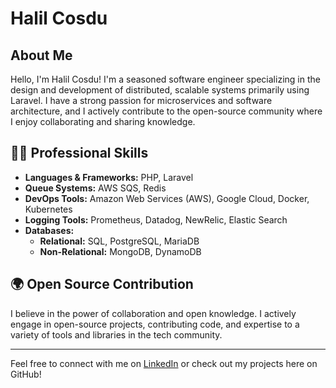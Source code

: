 # Halil Cosdu

## About Me

Hello, I'm Halil Cosdu! I'm a seasoned software engineer specializing in the design and development of distributed, scalable systems primarily using Laravel. I have a strong passion for microservices and software architecture, and I actively contribute to the open-source community where I enjoy collaborating and sharing knowledge.

## 👨‍💻 Professional Skills

- **Languages & Frameworks:** PHP, Laravel
- **Queue Systems:** AWS SQS, Redis
- **DevOps Tools:** Amazon Web Services (AWS), Google Cloud, Docker, Kubernetes
- **Logging Tools:** Prometheus, Datadog, NewRelic, Elastic Search
- **Databases:** 
  - **Relational:** SQL, PostgreSQL, MariaDB
  - **Non-Relational:** MongoDB, DynamoDB

## 🌍 Open Source Contribution

I believe in the power of collaboration and open knowledge. I actively engage in open-source projects, contributing code, and expertise to a variety of tools and libraries in the tech community.

---

Feel free to connect with me on [LinkedIn](https://www.linkedin.com/in/your-profile) or check out my projects here on GitHub!
